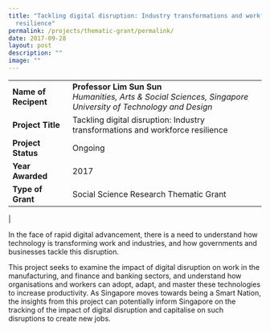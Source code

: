 ```yaml
---
title: "Tackling digital disruption: Industry transformations and workforce
  resilience"
permalink: /projects/thematic-grant/permalink/
date: 2017-09-28
layout: post
description: ""
image: ""
---
```

|  |  |
|---|---|
| **Name of Recipent** | **Professor Lim Sun Sun**<br>_Humanities, Arts & Social Sciences, Singapore University of Technology and Design_ |
| **Project Title** | Tackling digital disruption: Industry transformations and workforce resilience|
| **Project Status** | Ongoing |
| **Year Awarded** | 2017 |
| **Type of Grant** | Social Science Research Thematic Grant |
|

In the face of rapid digital advancement, there is a need to understand how technology is transforming work and industries, and how governments and businesses tackle this disruption.

This project seeks to examine the impact of digital disruption on work in the manufacturing, and finance and banking sectors, and understand how organisations and workers can adopt, adapt, and master these technologies to increase productivity. As Singapore moves towards being a Smart Nation, the insights from this project can potentially inform Singapore on the tracking of the impact of digital disruption and capitalise on such disruptions to create new jobs.